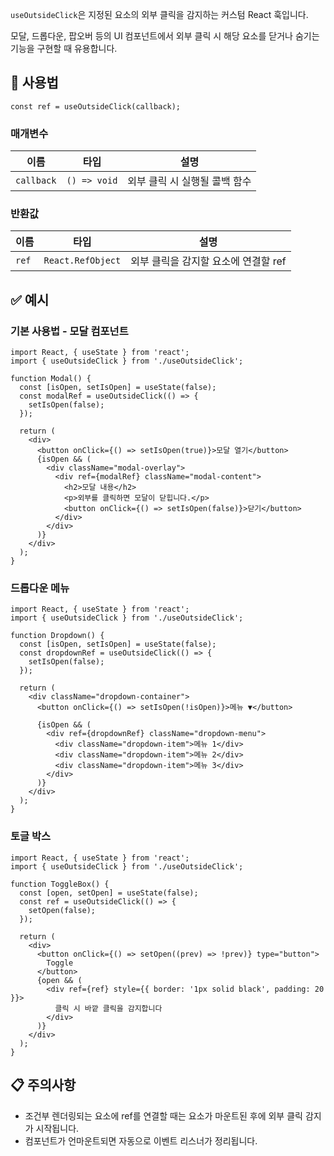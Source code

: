 `useOutsideClick`은 지정된 요소의 외부 클릭을 감지하는 커스텀 React 훅입니다.

모달, 드롭다운, 팝오버 등의 UI 컴포넌트에서 외부 클릭 시 해당 요소를 닫거나 숨기는 기능을 구현할 때 유용합니다.

## 🔗 사용법

```tsx
const ref = useOutsideClick(callback);
```

### 매개변수

| 이름       | 타입         | 설명                          |
| ---------- | ------------ | ----------------------------- |
| `callback` | `() => void` | 외부 클릭 시 실행될 콜백 함수 |

### 반환값

| 이름  | 타입              | 설명                                 |
| ----- | ----------------- | ------------------------------------ |
| `ref` | `React.RefObject` | 외부 클릭을 감지할 요소에 연결할 ref |

## ✅ 예시

### 기본 사용법 - 모달 컴포넌트

```tsx
import React, { useState } from 'react';
import { useOutsideClick } from './useOutsideClick';

function Modal() {
  const [isOpen, setIsOpen] = useState(false);
  const modalRef = useOutsideClick(() => {
    setIsOpen(false);
  });

  return (
    <div>
      <button onClick={() => setIsOpen(true)}>모달 열기</button>
      {isOpen && (
        <div className="modal-overlay">
          <div ref={modalRef} className="modal-content">
            <h2>모달 내용</h2>
            <p>외부를 클릭하면 모달이 닫힙니다.</p>
            <button onClick={() => setIsOpen(false)}>닫기</button>
          </div>
        </div>
      )}
    </div>
  );
}
```

### 드롭다운 메뉴

```tsx
import React, { useState } from 'react';
import { useOutsideClick } from './useOutsideClick';

function Dropdown() {
  const [isOpen, setIsOpen] = useState(false);
  const dropdownRef = useOutsideClick(() => {
    setIsOpen(false);
  });

  return (
    <div className="dropdown-container">
      <button onClick={() => setIsOpen(!isOpen)}>메뉴 ▼</button>

      {isOpen && (
        <div ref={dropdownRef} className="dropdown-menu">
          <div className="dropdown-item">메뉴 1</div>
          <div className="dropdown-item">메뉴 2</div>
          <div className="dropdown-item">메뉴 3</div>
        </div>
      )}
    </div>
  );
}
```

### 토글 박스

```tsx
import React, { useState } from 'react';
import { useOutsideClick } from './useOutsideClick';

function ToggleBox() {
  const [open, setOpen] = useState(false);
  const ref = useOutsideClick(() => {
    setOpen(false);
  });

  return (
    <div>
      <button onClick={() => setOpen((prev) => !prev)} type="button">
        Toggle
      </button>
      {open && (
        <div ref={ref} style={{ border: '1px solid black', padding: 20 }}>
          클릭 시 바깥 클릭을 감지합니다
        </div>
      )}
    </div>
  );
}
```

## 📋 주의사항

- 조건부 렌더링되는 요소에 ref를 연결할 때는 요소가 마운트된 후에 외부 클릭 감지가 시작됩니다.
- 컴포넌트가 언마운트되면 자동으로 이벤트 리스너가 정리됩니다.
